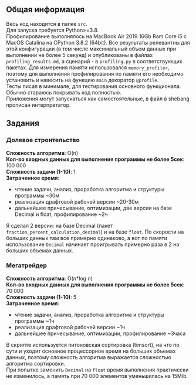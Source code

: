 ## Общая информация
Весь код находится в папке `src`.  
Для запуска требуется Python>=3.8.  
Профилирование выполнялось на MacBook Air 2019 16Gb Ram Core i5 с MacOS Catalina на CPython 3.8.2 (64bit). Все результаты релевантны для этой конфигурации (в том числе максимальный объем данных при выполнении не более 5 секунд) и опубликованы в файлах `profiling_results.md`, а сценарий - в `profiling.py` в соответствующих пакетах. Для измерения памяти использовался `memory_profiler`, поэтому для выполнения профилирования по памяти его необходимо установить и навесить на функцию `main` декоратор `@profile`.  
Тесты писал в минимале, для тестирования основного функционала. Обычно стараюсь покрывать код полностью.  
Приложения могут запускаться как самостоятельные, в файл в shebang прописан интерпретатор.  

## Задания
### Долевое строительство
**Сложность алгоритма**: O(n)  
**Кол-во входных данных для выполнения программы не более 5сек**: 100 000  
**Сложность задачи (1-10)**: 1  
**Затраченное время**:  
 - чтение задачи, анализ, проработка алгоритма и структуры программы ~30м  
 - реализация драфтовой рабочей версии ~20-30м  
 - дальнейшее причесывание, оптимизации, две версии на базе Decimal и float, профилирование ~2ч  

Я сделал 2 версии: на базе Decimal (пакет `fraction_percent_calculation_decimal`) и на базе `float`.
По скорости на больших данных там все примерно одинаково, а вот по памяти использование `Decimal` начинает проигрывать примерно раза в 2 на больших объемах данных.  

### Мегатрейдер
**Сложность алгоритма**: O(n*log n)  
**Кол-во входных данных для выполнения программы не более 5сек**: 70 000  
**Сложность задачи (1-10)**: 5  
**Затраченное время**:  
 - чтение задачи, анализ, проработка алгоритма и структуры программы ~1ч  
 - реализация драфтовой рабочей версии ~1ч  
 - дальнейшее причесывание, оптимизации, профилирование ~3часа  

В скрипте используется питоновская сортировка (timsort), на что по сути и уходит основное процессорное время на больших объемах данных, поэтому сложность алгоритма выражается сложностью алгоритма сортировки.  
При попытке заменить `Decimal` на `float` время выполнения практически не изменилось, а память при 70 000 элементов уменьшилась на 15Mib.
